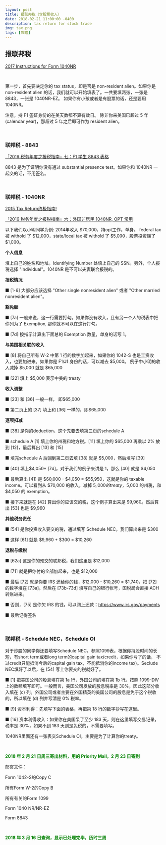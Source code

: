 ```yaml
---
layout: post
title: 报联邦税（含股票收入）
date: 2018-02-21 11:00:00 -0400
description: tax return for stock trade
img: tax.png
tags: [攻略]
---
```



## 报联邦税

<a href="https://www.irs.gov/pub/irs-pdf/i1040nr.pdf" target="_blank">2017 Instructions for Form 1040NR</a>

<br>

第一步，首先要决定你的 tax status，即是否是 non-resident alien。如果你是 non-resident alien 的话，我们就可以开始填表了。一共要填两张，一张是 8843，一张是 1040NR-EZ。 如果你有小孩或者是有股票的话，还是要用 1040NR。


注意，持 F1 签证身份的在美天数都不算有效日。 除非你来美国已超过 5 年(calendar year)，那超过 5 年之后即可作为 resident alien。



<br>

### 联邦税 - 8843

<a href="https://rewarded.life/tax-filing-8843/" target="_blank">「2016 税务年度之报税指南」七：F1 学生 8843 表格</a>

8843 是为了证明你没有通过 substantial presence test。如果你和 1040NR 一起交的话，不用签名。


<br>

### 联邦税 - 1040NR

<a href="http://www.moonbbs.com/thread-823998-1-1.html" target="_blank">2015 Tax Return终极指南!</a>


<a href="https://rewarded.life/tax-filing-1040nr/" target="_blank">「2016 税务年度之报税指南」六：外国非居民 1040NR, OPT 常用</a>


以下我们以小明同学为例: 2014年收入 $70,000，持opt工作，单身。 federal tax 被 withold 了 $12,000，state/local tax 被 withold 了 $5,000，股票投资赚了 $1,000。


**个人信息**

填上自己的姓名和地址。Identifying Number 处填上自己的 SSN。另外，个人报税选择 "Individual"。1040NR 是不可以夫妻联合报税的。

**报税情况**

■ [1-6] 大部分应该选择 "Other single nonresident alien" 或者 "Other married nonresident alien"。

**豁免额**

■ [7a] 一般来说，这一行需要打勾。如果你没有收入，且有另一个人的税表中把你列为了 Exemption, 那你就不可以在这行打勾。

■ [7d] 按指示计算出下面总的 Exemption 数量，单身的话写 1。

**与美国相关联的收入**

■ [8] 将自己所有 W-2 中第 1 行的数字加起来，如果你的 1042-S 也是工资收入，也要加进来。如果你是 F1/J1 身份的话，可以减去 $5,000。
例子中小明的收入减掉 $5,000 就是 $65,000

■ [22] 填上 $5,000 表示中美的 treaty


**收入调整**

■ [23] 和 [36] 一般一样， 即$65,000

■ 第二页上的 [37] 填上和 [36] 一样的，即$65,000


**逐项扣减**

■ [38] 是你的deduction，这个先要去填第三页的schedule A

■ schedule A [1] 填上你的州税和地方税。[11] 填上你的 $65,000 再乘以 2% 放到 [12]，最后算出 [13] 和 [15]

■ 填完schedule A 后回到第二页去填 [38] 就是 $5,000，然后填写 [39]

■ [40] 填上$4,050* [7d]，对于我们的例子来讲是 1，那么 [40] 就是 $4,050

■ 最后算出 [41] 是 $60,000 - $4,050 = $55,950，这就是你的 taxable income。可以看到从 $70,000 的收入，减掉 $5,000 的 treaty，$5,000 的州税，和 $4,050 的 exemption。

■ 接下来就是在 [42] 算出你的应该交的税，这个例子算出来是 $9,960。然后算出 [53] 也是 $9,960


**其他税务责任**

■ [54] 是你投资收入要交的税，通过填写 Schedule NEC。我们算出来是 $300

■ 这样 [61] 就是 $9,960 + $300 = $10,260


**退税与缴税**

■ [62a] 这是你的预交的联邦税，我们这里是 $12,000

■ [71] 就是把你付的全部加起来，也是 $12,000

■ 最后 [72] 就是你要 IRS 还给你的钱，$12,000 - $10,260 = $1,740，把 [72] 的数字填在 [73a]。然后在 [73b-73d] 填写自己的银行帐号，国税局会直接 ACH 转账进来。

■ 否则，[75] 是你欠 IRS 的钱，可以网上还款：<a href="https://www.irs.gov/payments" target="_blank">https://www.irs.gov/payments</a>

■ 最后记得签名


<br>

### 联邦税 - Schedule NEC，Schedule OI

对于炒股的同学你还要填写Schedule NEC。参照1099表，根据你持股时间的长短，有short term或者long term的capital gain tax(credit，如果你亏了的话， 不过credit只能抵消今后的capital gain tax，不能抵消你的income tax)。Seclude NEC填好了以后，在 [54] 写上你要交的税就好了。

■ [1] 把美国公司的股息填在第 1a 行，外国公司的填在第 1b 行。按照 1099-DIV 上的数额填写即可。一般而言，美国公司发放的股息税率是 30%，因此这部分收入填在 (c) 列。外国公司或者主要在外国精英的美国公司的股息是免于这个税收的，所以填在 (d) 列并写清是 0% 税率。

■ [9] 资本利得：先填写下面的表格，再把第 18 行的数字抄写在这里。

■ [16] 资本利得收入：如果你在美国呆了至少 183 天，则在这里填写交易记录，税率是 30%，如果不到 183 天则是免税的，不需要填写。



1040NR里面还有一张表交Schedule OI，主要是为了计算你的treaty。


<br>

**<span style="color:green">2018 年 2 月 21 日周三寄出材料，用的 Priority Mail，2 月 23 日寄到</span>**

邮寄文件：

Form 1042-S的Copy C

所有Form W-2的Copy B

所有有关的Form 1099

Form 1040 NR/NR-EZ

Form 8843


<br>

**<span style="color:green">2018 年 3 月 16 日查询，显示已处理完毕，历时三周</span>**
